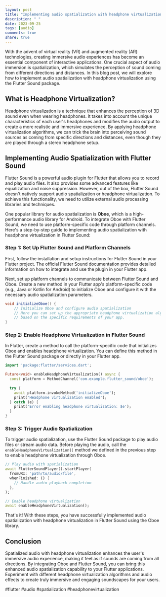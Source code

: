 ```yaml
---
layout: post
title: "Implementing audio spatialization with headphone virtualization in Flutter Sound"
description: " "
date: 2023-09-25
tags: [audio]
comments: true
share: true
---
```


With the advent of virtual reality (VR) and augmented reality (AR) technologies, creating immersive audio experiences has become an essential component of interactive applications. One crucial aspect of audio immersion is spatialization, which simulates the perception of sound coming from different directions and distances. In this blog post, we will explore how to implement audio spatialization with headphone virtualization using the Flutter Sound package.

## What is Headphone Virtualization?

Headphone virtualization is a technique that enhances the perception of 3D sound even when wearing headphones. It takes into account the unique characteristics of each user's headphones and modifies the audio output to create a more realistic and immersive experience. By applying headphone virtualization algorithms, we can trick the brain into perceiving sound sources as coming from specific directions and distances, even though they are played through a stereo headphone setup.

## Implementing Audio Spatialization with Flutter Sound

Flutter Sound is a powerful audio plugin for Flutter that allows you to record and play audio files. It also provides some advanced features like equalization and noise suppression. However, out of the box, Flutter Sound doesn't natively support audio spatialization or headphone virtualization. To achieve this functionality, we need to utilize external audio processing libraries and techniques.

One popular library for audio spatialization is **Oboe**, which is a high-performance audio library for Android. To integrate Oboe with Flutter Sound, we need to use platform-specific code through platform channels. Here's a step-by-step guide to implementing audio spatialization with headphone virtualization in Flutter Sound:

### Step 1: Set Up Flutter Sound and Platform Channels

First, follow the installation and setup instructions for Flutter Sound in your Flutter project. The official Flutter Sound documentation provides detailed information on how to integrate and use the plugin in your Flutter app.

Next, set up platform channels to communicate between Flutter Sound and Oboe. Create a new method in your Flutter app's platform-specific code (e.g., Java or Kotlin for Android) to initialize Oboe and configure it with the necessary audio spatialization parameters.

```java
void initializeOboe() {
    // Initialize Oboe and configure audio spatialization
    // Here you can set up the appropriate headphone virtualization algorithms
    // based on the specific requirements of your app.
}
```

### Step 2: Enable Headphone Virtualization in Flutter Sound

In Flutter, create a method to call the platform-specific code that initializes Oboe and enables headphone virtualization. You can define this method in the Flutter Sound package or directly in your Flutter app.

```dart
import 'package:flutter/services.dart';

Future<void> enableHeadphoneVirtualization() async {
  const platform = MethodChannel('com.example.flutter_sound/oboe');
  
  try {
    await platform.invokeMethod('initializeOboe');
    print('Headphone virtualization enabled');
  } catch (e) {
    print('Error enabling headphone virtualization: $e');
  }
}
```

### Step 3: Trigger Audio Spatialization

To trigger audio spatialization, use the Flutter Sound package to play audio files or stream audio data. Before playing the audio, call the `enableHeadphoneVirtualization()` method we defined in the previous step to enable headphone virtualization through Oboe.

```dart
// Play audio with spatialization
await FlutterSoundPlayer().startPlayer(
  fromURI: 'path/to/audio/file',
  whenFinished: () {
    // Handle audio playback completion
  },
);

// Enable headphone virtualization
await enableHeadphoneVirtualization();
```

That's it! With these steps, you have successfully implemented audio spatialization with headphone virtualization in Flutter Sound using the Oboe library.

## Conclusion

Spatialized audio with headphone virtualization enhances the user's immersive audio experience, making it feel as if sounds are coming from all directions. By integrating Oboe and Flutter Sound, you can bring this enhanced audio spatialization capability to your Flutter applications. Experiment with different headphone virtualization algorithms and audio effects to create truly immersive and engaging soundscapes for your users.

#flutter #audio #spatialization #headphonevirtualization